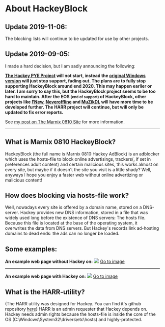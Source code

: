 # About HackeyBlock

## Update 2019-11-06:

The blocking lists will continue to be updated for use by other projects.


## Update 2019-09-05:

I made a hard decision, but I am sadly announcing the following:

**[The Hackey PYE Project](https://github.com/Marnix0810/Hackey-Blocker) will not start, instead the [original Windows version](https://github.com/Marnix0810/HackeyBlock-Windows) will just stop support, fading out. The plans are to fully stop supporting HackeyBlock around end 2020. This may happen earlier or later. I am sorry to say this, but the HackeyBlock project seems to be too hard to maintain. After the EOS <small>(end of support)</small> of HackeyBlock, other projects like [FNew](https://marnix0810.github.io/FNew/), [Neveroffline](https://github.com/Marnix0810/Neveroffline) and [MuZikDL](https://github.com/Marnix0810/muZikDL) will have more time to be developed further. The HARR project will continue, but will only be updated to fix error reports.**

See [my post on The Marnix 0810 Site](https://marnix0810.wordpress.com/2019/09/06/end-of-support-for-hackeyblock/) for more information.

------



## What is Marnix 0810 HackeyBlock?

HackeyBlock (the full name is Marnix 0810 Hackey AdBlock) is an adblocker which uses the hosts-file to block online advertisings, trackers(, if set in preferences adult content) and certain malicious sites, this works almost on every site, but maybe if it doesn't the site you visit is a little shady? Well, anyways I hope you enjoy a faster web without online advertizing or malicious content!

## How does blocking via hosts-file work?
Well, nowadays every site is offered by a domain name, stored on a DNS-server. Hackey provides new DNS information, stored in a file that was widely used long before the existence of DNS servers: The hosts file. Because this file is located at the base of the operating system, it overwrites the data from DNS servers. But Hackey's records link ad-hosting domains to dead ends: the ads can no longer be loaded.

## Some examples:
**An example web page without Hackey on:**
![](https://marnix0810.github.io/Hackey-Blocker/IMG/example1.png)
[Go to image](https://marnix0810.github.io/Hackey-Blocker/IMG/example1.png)

***

**An example web page with Hackey on:**
![](https://marnix0810.github.io/Hackey-Blocker/IMG/example2.png)
[Go to image](https://marnix0810.github.io/Hackey-Blocker/IMG/example2.png)

## What is the HARR-utility?
(The HARR utility was designed for Hackey. You can find it's github repository [here](https://github.com/Marnix0810/HARR/))
HARR is an admin requester that Hackey depends on. Hackey needs admin rights because the hosts-file is inside the core of the OS (C:\Windows\System32\drivers\etc\hosts) and highly-protected.
